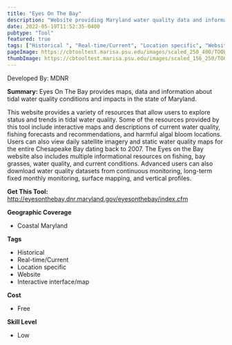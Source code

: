 ```yaml
---
title: "Eyes On The Bay"
description: "Website providing Maryland water quality data and information"
date: 2022-05-19T11:52:35-0400
pubtype: "Tool"
featured: true
tags: ["Historical ", "Real-time/Current", "Location specific", "Website", "Interactive interface/map"]
pageImage: https://cbtooltest.marisa.psu.edu/images/scaled_250_400/TOOLID_32.0_ScreenCapture-1.png
thumbImage: https://cbtooltest.marisa.psu.edu/images/scaled_156_250/TOOLID_32.0_ScreenCapture-1.png
---
```

Developed By: MDNR

**Summary:** Eyes On The Bay provides maps, data and information about tidal water quality conditions and impacts in the state of Maryland. 

This website provides a variety of resources that allow users to explore status and trends in tidal water quality. Some of the resources provided by this tool include interactive maps and descriptions of current water quality, fishing forecasts and recommendations, and harmful algal bloom locations. Users can also view daily satellite imagery and static water quality maps for the entire Chesapeake Bay dating back to 2007. The Eyes on the Bay website also includes multiple informational resources on fishing, bay grasses, water quality, and current conditions. Advanced users can also download water quality datasets from continuous monitoring, long-term fixed monthly monitoring, surface mapping, and vertical profiles. 

__**Get This Tool:**__ http://eyesonthebay.dnr.maryland.gov/eyesonthebay/index.cfm

__**Geographic Coverage**__
- Coastal Maryland

__**Tags**__
-  Historical 
-  Real-time/Current
-  Location specific
-  Website
-  Interactive interface/map

__**Cost**__
- Free

__**Skill Level**__
- Low
